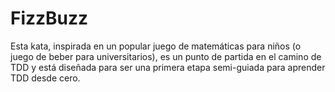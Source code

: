 # FizzBuzz
Esta kata, inspirada en un popular juego de matemáticas para niños (o juego de beber para universitarios), es un punto de partida en el camino de TDD y está diseñada para ser una primera etapa semi-guiada para aprender TDD desde cero.
